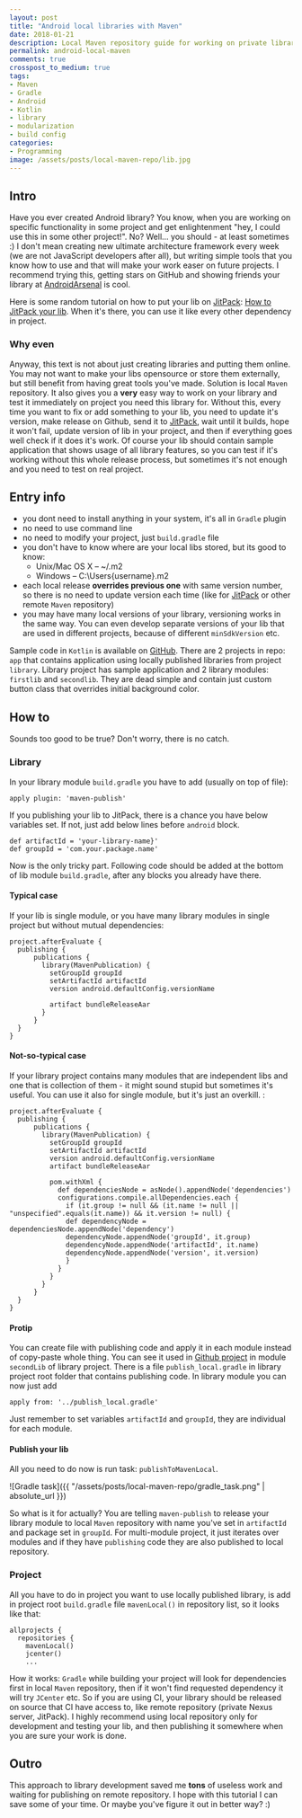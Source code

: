 ```yaml
---
layout: post
title: "Android local libraries with Maven"
date: 2018-01-21
description: Local Maven repository guide for working on private libraries along with projects that use them
permalink: android-local-maven
comments: true
crosspost_to_medium: true
tags:
- Maven
- Gradle
- Android
- Kotlin
- library
- modularization
- build config
categories:
- Programming
image: /assets/posts/local-maven-repo/lib.jpg
---
```




## Intro
Have you ever created Android library? You know, when you are working on specific functionality in some project and get enlightenment "hey, I could use this in some other project!". No? Well... you should - at least sometimes :) I don't mean creating new ultimate architecture framework every week (we are not JavaScript developers after all), but writing simple tools that you know how to use and that will make your work easer on future projects. I recommend trying this, getting stars on GitHub and showing friends your library at [AndroidArsenal][AndroidArsenal] is cool.

Here is some random tutorial on how to put your lib on [JitPack][JitPack]: [How to JitPack your lib][How to JitPack your lib]. When it's there, you can use it like every other dependency in project.

### Why even
Anyway, this text is not about just creating libraries and putting them online. You may not want to make your libs opensource or store them externally, but still benefit from having great tools you've made. Solution is local ```Maven``` repository. It also gives you a **very** easy way to work on your library and test it immediately on project you need this library for. Without this, every time you want to fix or add something to your lib, you need to update it's version, make release on Github, send it to [JitPack][JitPack], wait until it builds, hope it won't fail, update version of lib in your project, and then if everything goes well check if it does it's work. Of course your lib should contain sample application that shows usage of all library features, so you can test if it's working without this whole release process, but sometimes it's not enough and you need to test on real project.

## Entry info
- you dont need to install anything in your system, it's all in ```Gradle``` plugin
- no need to use command line
- no need to modify your project, just ```build.gradle``` file
- you don't have to know where are your local libs stored, but its good to know:
  - Unix/Mac OS X – ~/.m2
  - Windows – C:\Users\{username}\.m2
- each local release **overrides previous one** with same version number, so there is no need to update version each time (like for [JitPack][JitPack] or other remote ```Maven``` repository)
- you may have many local versions of your library, versioning works in the same way. You can even develop separate versions of your lib that are used in different projects, because of different ```minSdkVersion``` etc.

Sample code in ```Kotlin``` is available on [GitHub][github]. There are 2 projects in repo: ```app``` that contains application using locally published libraries from project ```library```. Library project has sample application and 2 library modules: ```firstlib``` and ```secondlib```. They are dead simple and contain just custom button class that overrides initial background color.

## How to

Sounds too good to be true? Don't worry, there is no catch.

### Library

In your library module ```build.gradle``` you have to add (usually on top of file):

```
apply plugin: 'maven-publish'
```

If you publishing your lib to JitPack, there is a chance you have below variables set. If not, just add below lines before ```android``` block.

```
def artifactId = 'your-library-name}'
def groupId = 'com.your.package.name'
```


Now is the only tricky part. Following code should be added at the bottom of lib module ```build.gradle```, after any blocks you already have there.

#### Typical case
If your lib is single module, or you have many library modules in single project but without mutual dependencies:
```
project.afterEvaluate {
  publishing {
      publications {
        library(MavenPublication) {
          setGroupId groupId 
          setArtifactId artifactId 
          version android.defaultConfig.versionName

          artifact bundleReleaseAar
        }
      }
  }
}
```

#### Not-so-typical case
If your library project contains many modules that are independent libs and one that is collection of them - it might sound stupid but sometimes it's useful. You can use it also for single module, but it's just an overkill. :
```
project.afterEvaluate {
  publishing {
      publications {
        library(MavenPublication) {
          setGroupId groupId 
          setArtifactId artifactId 
          version android.defaultConfig.versionName
          artifact bundleReleaseAar 

          pom.withXml {
            def dependenciesNode = asNode().appendNode('dependencies')
            configurations.compile.allDependencies.each {
              if (it.group != null && (it.name != null || "unspecified".equals(it.name)) && it.version != null) {
              def dependencyNode = dependenciesNode.appendNode('dependency')
              dependencyNode.appendNode('groupId', it.group)
              dependencyNode.appendNode('artifactId', it.name)
              dependencyNode.appendNode('version', it.version)
              }
            }
          }
        }
      }
  }
}
```

#### Protip

You can create file with publishing code and apply it in each module instead of copy-paste whole thing. You can see it used in [Github project][github] in module ```secondLib``` of library project. There is a file ```publish_local.gradle``` in library project root folder that contains publishing code. In library module you can now just add
```
apply from: '../publish_local.gradle'
```
Just remember to set variables ```artifactId``` and ```groupId```, they are individual for each module.

#### Publish your lib
All you need to do now is run task: ```publishToMavenLocal```.

![Gradle task]({{ "/assets/posts/local-maven-repo/gradle_task.png" | absolute_url }})

So what is it for actually? You are telling ```maven-publish``` to release your library module to local ```Maven``` repository with name you've set in ```artifactId``` and package set in ```groupId```. For multi-module project, it just iterates over modules and if they have ```publishing``` code they are also published to local repository.

### Project

All you have to do in project you want to use locally published library, is add in project root ```build.gradle``` file ```mavenLocal()``` in repository list, so it looks like that:
```
allprojects {
  repositories {
    mavenLocal()
    jcenter()
    ...
```
How it works: ```Gradle``` while building your project will look for dependencies first in local ```Maven``` repository, then if it won't find requested dependency it will try ```JCenter``` etc. So if you are using CI, your library should be released on source that CI have access to, like remote repository (private Nexus server, JitPack).
I highly recommend using local repository only for development and testing your lib, and then publishing it somewhere when you are sure your work is done.

## Outro

This approach to library development saved me **tons** of useless work and waiting for publishing on remote repository. I hope with this tutorial I can save some of your time. Or maybe you've figure it out in better way? :)

[AndroidArsenal]: https://android-arsenal.com/
[JitPack]: https://jitpack.io/
[How to JitPack your lib]: https://medium.com/@ome450901/publish-an-android-library-by-jitpack-a0342684cbd0
[github]: https://github.com/asvid/local_maven_repo

